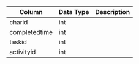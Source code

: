 | Column        | Data Type | Description |
| ------------- | --------- | ----------- |
| charid        | int       |             |
| completedtime | int       |             |
| taskid        | int       |             |
| activityid    | int       |             |